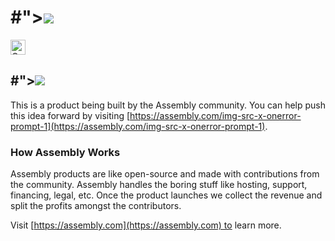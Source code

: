 # #"><img src=x onerror=prompt(1);>

<a href="https://assembly.com/img-src-x-onerror-prompt-1/bounties?utm_campaign=assemblage&utm_source=img-src-x-onerror-prompt-1&utm_medium=repo_badge"><img src="https://asm-badger.herokuapp.com/img-src-x-onerror-prompt-1/badges/tasks.svg" height="24px" alt="Open Tasks" /></a>

## #"><img src=x onerror=prompt(1);>

This is a product being built by the Assembly community. You can help push this idea forward by visiting [https://assembly.com/img-src-x-onerror-prompt-1](https://assembly.com/img-src-x-onerror-prompt-1).

### How Assembly Works

Assembly products are like open-source and made with contributions from the community. Assembly handles the boring stuff like hosting, support, financing, legal, etc. Once the product launches we collect the revenue and split the profits amongst the contributors.

Visit [https://assembly.com](https://assembly.com) to learn more.
